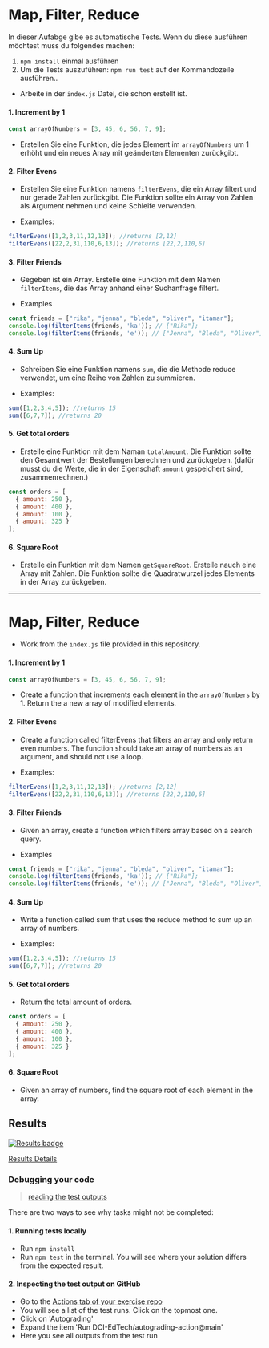 # Map, Filter, Reduce
In dieser Aufabge gibe es automatische Tests. Wenn du diese ausführen möchtest muss du folgendes machen: 
1. `npm install` einmal ausführen
2. Um die Tests auszuführen: `npm run test` auf der Kommandozeile ausführen.. 


* Arbeite in der  `index.js` Datei, die schon erstellt ist. 


#### 1. Increment by 1
```javascript 
const arrayOfNumbers = [3, 45, 6, 56, 7, 9]; 
``` 
* Erstellen Sie eine Funktion, die jedes Element im `arrayOfNumbers` um 1 erhöht und ein neues Array mit geänderten Elementen zurückgibt.

#### 2. Filter Evens
* Erstellen Sie eine Funktion namens `filterEvens`, die ein Array filtert und nur gerade Zahlen zurückgibt. Die Funktion sollte ein Array von Zahlen als Argument nehmen und keine Schleife verwenden.

* Examples:
```javascript
filterEvens([1,2,3,11,12,13]); //returns [2,12]
filterEvens([22,2,31,110,6,13]); //returns [22,2,110,6]
```

#### 3. Filter Friends
* Gegeben ist ein Array. Erstelle eine Funktion mit dem Namen `filterItems`, die das Array anhand einer Suchanfrage filtert.

* Examples

```javascript
const friends = ["rika", "jenna", "bleda", "oliver", "itamar"];
console.log(filterItems(friends, 'ka')); // ["Rika"];
console.log(filterItems(friends, 'e')); // ["Jenna", "Bleda", "Oliver"];
```

#### 4. Sum Up
* Schreiben Sie eine Funktion namens `sum`, die die Methode reduce verwendet, um eine Reihe von Zahlen zu summieren. 

* Examples:
```javascript
sum([1,2,3,4,5]); //returns 15
sum([6,7,7]); //returns 20
```

#### 5. Get total orders
* Erstelle eine Funktion mit dem Naman `totalAmount`. Die Funktion sollte den  Gesamtwert der Bestellungen berechnen und zurückgeben. (dafür musst du die Werte, die in der Eigenschaft `amount` gespeichert sind, zusammenrechnen.)

```javascript
const orders = [
  { amount: 250 },
  { amount: 400 },
  { amount: 100 },
  { amount: 325 }
];
```
#### 6. Square Root
* Erstelle ein Funktion mit dem Namen `getSquareRoot`. Erstelle nauch eine Array mit Zahlen. Die Funktion sollte die Quadratwurzel jedes Elements in der Array zurückgeben.

---

# Map, Filter, Reduce

* Work from the `index.js` file provided in this repository.



#### 1. Increment by 1
```javascript 
const arrayOfNumbers = [3, 45, 6, 56, 7, 9]; 
``` 
* Create a function that increments each element in the `arrayOfNumbers` by 1. Return the a new array of modified elements.

#### 2. Filter Evens
* Create a function called filterEvens that filters an array and only return even numbers. The function should take an array of numbers as an argument, and should not use a loop.

* Examples:
```javascript
filterEvens([1,2,3,11,12,13]); //returns [2,12]
filterEvens([22,2,31,110,6,13]); //returns [22,2,110,6]
```

#### 3. Filter Friends
* Given an array, create a function which filters array based on a search query.

* Examples

```javascript
const friends = ["rika", "jenna", "bleda", "oliver", "itamar"];
console.log(filterItems(friends, 'ka')); // ["Rika"];
console.log(filterItems(friends, 'e')); // ["Jenna", "Bleda", "Oliver"];
```

#### 4. Sum Up
* Write a function called sum that uses the reduce method to sum up an array of numbers. 

* Examples:
```javascript
sum([1,2,3,4,5]); //returns 15
sum([6,7,7]); //returns 20
```
#### 5. Get total orders
* Return the total amount of orders. 

```javascript
const orders = [
  { amount: 250 },
  { amount: 400 },
  { amount: 100 },
  { amount: 325 }
];
```
#### 6. Square Root
* Given an array of numbers, find the square root of each element in the array.
[//]: # (autograding info start)
## Results
  [![Results badge](../../blob/badges/.github/badges/main/badge.svg)](https://github.com/D04-1/pb-data-28-02-22-datastructure-advarray-semihbeyzade/actions)
  
  [Results Details](https://github.com/D04-1/pb-data-28-02-22-datastructure-advarray-semihbeyzade/actions)
  
  ### Debugging your code
  > [reading the test outputs](https://github.com/DCI-EdTech/autograding-setup/wiki/Reading-test-outputs)
  
  There are two ways to see why tasks might not be completed:
  #### 1. Running tests locally
  - Run `npm install`
  - Run `npm test` in the terminal. You will see where your solution differs from the expected result.
  
  #### 2. Inspecting the test output on GitHub
  - Go to the [Actions tab of your exercise repo](https://github.com/D04-1/pb-data-28-02-22-datastructure-advarray-semihbeyzade/actions)
  - You will see a list of the test runs. Click on the topmost one.
  - Click on 'Autograding'
  - Expand the item 'Run DCI-EdTech/autograding-action@main'
  - Here you see all outputs from the test run
[//]: # (autograding info end)
